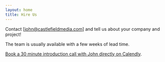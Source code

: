 ```yaml
---
layout: home
title: Hire Us
---
```


Contact [john@castlefieldmedia.com] and tell us about your
company and project!

The team is usually available with a few weeks of lead time. 

[Book a 30 minute introduction call with John directly on Calendly](https://calendly.com/johnpeden/discovery-call).
